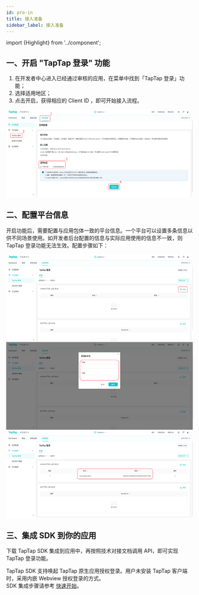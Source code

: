 ```yaml
---
id: pro-in
title: 接入准备
sidebar_label: 接入准备
---
```

import {Highlight} from '../component';

## 一、开启 "TapTap 登录" 功能

1. 在开发者中心进入已经通过审核的应用，在菜单中找到「TapTap 登录」功能；
2. 选择适用地区；
3. 点击开启，获得相应的 Client ID ，即可开始接入流程。

![](/img/tap_taplogin_cn.png)

## 二、配置平台信息
开启功能后，需要配置与应用包体一致的平台信息。一个平台可以设置多条信息以供不同场景使用。如开发者后台配置的信息与实际应用使用的信息不一致，则 TapTap 登录功能无法生效。配置步骤如下：

![](/img/tap_tapconfig_cn.png)

## 三、集成 SDK 到你的应用

下载 TapTap SDK 集成到应用中，再按照技术对接文档调用 API，即可实现 TapTap 登录功能。

TapTap SDK 支持唤起 TapTap 原生应用授权登录。用户未安装 TapTap 客户端时，采用内嵌 Webview 授权登录的方式。  
SDK 集成步骤请参考 [快速开始](/sdk/tap-unity)。

<!-- ## 四、开始测试
如需要测试SDK功能，可以[点击下载](/res/TapSDK测试用例.xlsx)测试用例 -->
